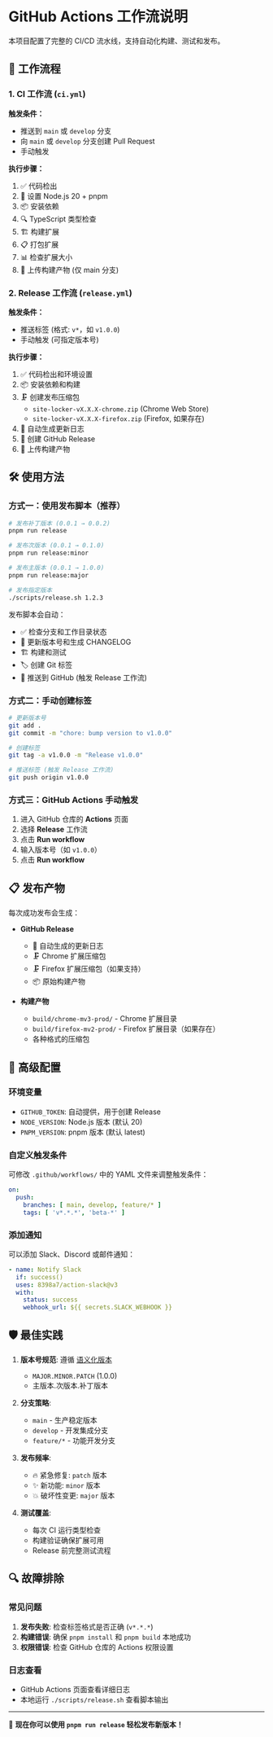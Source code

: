 # GitHub Actions 工作流说明

本项目配置了完整的 CI/CD 流水线，支持自动化构建、测试和发布。

## 🔄 工作流程

### 1. CI 工作流 (`ci.yml`)

**触发条件：**
- 推送到 `main` 或 `develop` 分支
- 向 `main` 或 `develop` 分支创建 Pull Request
- 手动触发

**执行步骤：**
1. ✅ 代码检出
2. 🔧 设置 Node.js 20 + pnpm
3. 📦 安装依赖
4. 🔍 TypeScript 类型检查
5. 🏗️ 构建扩展
6. 📋 打包扩展
7. 📊 检查扩展大小
8. 💾 上传构建产物 (仅 main 分支)

### 2. Release 工作流 (`release.yml`)

**触发条件：**
- 推送标签 (格式: `v*`，如 `v1.0.0`)
- 手动触发 (可指定版本号)

**执行步骤：**
1. ✅ 代码检出和环境设置
2. 📦 安装依赖和构建
3. 🗜️ 创建发布压缩包
   - `site-locker-vX.X.X-chrome.zip` (Chrome Web Store)
   - `site-locker-vX.X.X-firefox.zip` (Firefox, 如果存在)
4. 📝 自动生成更新日志
5. 🚀 创建 GitHub Release
6. 💾 上传构建产物

## 🛠️ 使用方法

### 方式一：使用发布脚本（推荐）

```bash
# 发布补丁版本 (0.0.1 → 0.0.2)
pnpm run release

# 发布次版本 (0.0.1 → 0.1.0)
pnpm run release:minor

# 发布主版本 (0.0.1 → 1.0.0)
pnpm run release:major

# 发布指定版本
./scripts/release.sh 1.2.3
```

发布脚本会自动：
- ✅ 检查分支和工作目录状态
- 📝 更新版本号和生成 CHANGELOG
- 🏗️ 构建和测试
- 🏷️ 创建 Git 标签
- 🚀 推送到 GitHub (触发 Release 工作流)

### 方式二：手动创建标签

```bash
# 更新版本号
git add .
git commit -m "chore: bump version to v1.0.0"

# 创建标签
git tag -a v1.0.0 -m "Release v1.0.0"

# 推送标签 (触发 Release 工作流)
git push origin v1.0.0
```

### 方式三：GitHub Actions 手动触发

1. 进入 GitHub 仓库的 **Actions** 页面
2. 选择 **Release** 工作流
3. 点击 **Run workflow**
4. 输入版本号（如 `v1.0.0`）
5. 点击 **Run workflow**

## 📋 发布产物

每次成功发布会生成：

- **GitHub Release**
  - 📝 自动生成的更新日志
  - 🗜️ Chrome 扩展压缩包
  - 🗜️ Firefox 扩展压缩包（如果支持）
  - 📦 原始构建产物

- **构建产物**
  - `build/chrome-mv3-prod/` - Chrome 扩展目录
  - `build/firefox-mv2-prod/` - Firefox 扩展目录（如果存在）
  - 各种格式的压缩包

## 🔧 高级配置

### 环境变量

- `GITHUB_TOKEN`: 自动提供，用于创建 Release
- `NODE_VERSION`: Node.js 版本 (默认 20)
- `PNPM_VERSION`: pnpm 版本 (默认 latest)

### 自定义触发条件

可修改 `.github/workflows/` 中的 YAML 文件来调整触发条件：

```yaml
on:
  push:
    branches: [ main, develop, feature/* ]
    tags: [ 'v*.*.*', 'beta-*' ]
```

### 添加通知

可以添加 Slack、Discord 或邮件通知：

```yaml
- name: Notify Slack
  if: success()
  uses: 8398a7/action-slack@v3
  with:
    status: success
    webhook_url: ${{ secrets.SLACK_WEBHOOK }}
```

## 🛡️ 最佳实践

1. **版本号规范**: 遵循 [语义化版本](https://semver.org/lang/zh-CN/)
   - `MAJOR.MINOR.PATCH` (1.0.0)
   - 主版本.次版本.补丁版本

2. **分支策略**:
   - `main` - 生产稳定版本
   - `develop` - 开发集成分支
   - `feature/*` - 功能开发分支

3. **发布频率**:
   - 🔥 紧急修复: `patch` 版本
   - ✨ 新功能: `minor` 版本
   - 💥 破坏性变更: `major` 版本

4. **测试覆盖**:
   - 每次 CI 运行类型检查
   - 构建验证确保扩展可用
   - Release 前完整测试流程

## 🔍 故障排除

### 常见问题

1. **发布失败**: 检查标签格式是否正确 (`v*.*.*`)
2. **构建错误**: 确保 `pnpm install` 和 `pnpm build` 本地成功
3. **权限错误**: 检查 GitHub 仓库的 Actions 权限设置

### 日志查看

- GitHub Actions 页面查看详细日志
- 本地运行 `./scripts/release.sh` 查看脚本输出

---

🚀 **现在你可以使用 `pnpm run release` 轻松发布新版本！**